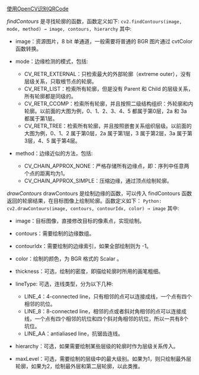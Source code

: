 [使用OpenCV识别QRCode](http://www.open-open.com/lib/view/open1464566856199.html)

*findContours* 是寻找轮廓的函数，函数定义如下:
 `cv2.findContours(image, mode, method) → image, contours, hierarchy`
其中:
- image：资源图片，8 bit 单通道，一般需要将普通的 BGR 图片通过 cvtColor 函数转换。
- mode：边缘检测的模式，包括:
   - CV_RETR_EXTERNAL：只检索最大的外部轮廓（extreme outer），没有层级关系，只取根节点的轮廓。
   - CV_RETR_LIST：检索所有轮廓，但是没有 Parent 和 Child 的层级关系，所有轮廓都是同级的。
   - CV_RETR_CCOMP：检索所有轮廓，并且按照二级结构组织：外轮廓和内轮廓。以前面的大图为例，0、1、2、3、4、5 都属于第0层，2a 和 3a 都属于第1层。
   - CV_RETR_TREE：检索所有轮廓，并且按照嵌套关系组织层级。以前面的大图为例，0、1、2 属于第0层，2a 属于第1层，3 属于第2层，3a 属于第3层，4、5 属于第4层。
      
- method：边缘近似的方法，包括:
  -  CV_CHAIN_APPROX_NONE：严格存储所有边缘点，即：序列中任意两个点的距离均为1。
  - CV_CHAIN_APPROX_SIMPLE：压缩边缘，通过顶点绘制轮廓。
      
*drawContours*
 drawContours 是绘制边缘的函数，可以传入 findContours 函数返回的轮廓结果，在目标图像上绘制轮廓。函数定义如下：
    `Python: cv2.drawContours(image, contours, contourIdx, color) → image`
其中:
- image：目标图像，直接修改目标的像素点，实现绘制。
- contours：需要绘制的边缘数组。
- contourIdx：需要绘制的边缘索引，如果全部绘制则为 -1。
- color：绘制的颜色，为 BGR 格式的 Scalar 。
- thickness：可选，绘制的密度，即描绘轮廓时所用的画笔粗细。
- lineType: 可选，连线类型，分为以下几种:
  - LINE_4：4-connected line，只有相邻的点可以连接成线，一个点有四个相邻的坑位。
  - LINE_8：8-connected line，相邻的点或者斜对角相邻的点可以连接成线，一个点有四个相邻的坑位和四个斜对角相邻的坑位，所以一共有8个坑位。
  - LINE_AA：antialiased line，抗锯齿连线。
      
- hierarchy：可选，如果需要绘制某些层级的轮廓时作为层级关系传入。
- maxLevel：可选，需要绘制的层级中的最大级别。如果为1，则只绘制最外层轮廓，如果为2，绘制最外层和第二层轮廓，以此类推。
